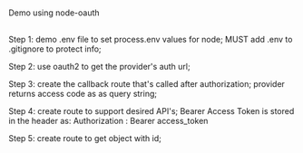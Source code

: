 #
Demo using node-oauth

##
Step 1: demo .env file to set process.env values for node; MUST add .env to .gitignore to protect info;

Step 2: use oauth2 to get the provider's auth url;

Step 3: create the callback route that's called after authorization; provider returns access code as as query string;

Step 4: create route to support desired API's; Bearer Access Token is stored in the header as: Authorization : Bearer access_token

Step 5: create route to get object with id;